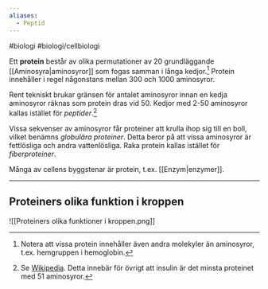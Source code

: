 ```yaml
---
aliases:
  - Peptid
---
```

#biologi #biologi/cellbiologi 

Ett **protein** består av olika permutationer av 20 grundläggande [[Aminosyra|aminosyror]] som fogas samman i långa kedjor.[^1] Protein innehåller i regel någonstans mellan 300 och 1000 aminosyror.

Rent tekniskt brukar gränsen för antalet aminosyror innan en kedja aminosyror räknas som protein dras vid 50. Kedjor med 2-50 aminosyror kallas istället för *peptider*.[^2]

Vissa sekvenser av aminosyror får proteiner att krulla ihop sig till en boll, vilket benämns *globulära proteiner*. Detta beror på att vissa aminosyror är fettlösliga och andra vattenlösliga. Raka protein kallas istället för *fiberproteiner*.

Många av cellens byggstenar är protein, t.ex. [[Enzym|enzymer]].

[^1]: Notera att vissa protein innehåller även andra molekyler än aminosyror, t.ex. hemgruppen i hemoglobin.
[^2]: Se [Wikipedia](https://sv.wikipedia.org/wiki/Peptid). Detta innebär för övrigt att insulin är det minsta proteinet med 51 aminosyror.

---

## Proteiners olika funktion i kroppen

![[Proteiners olika funktioner i kroppen.png]]
